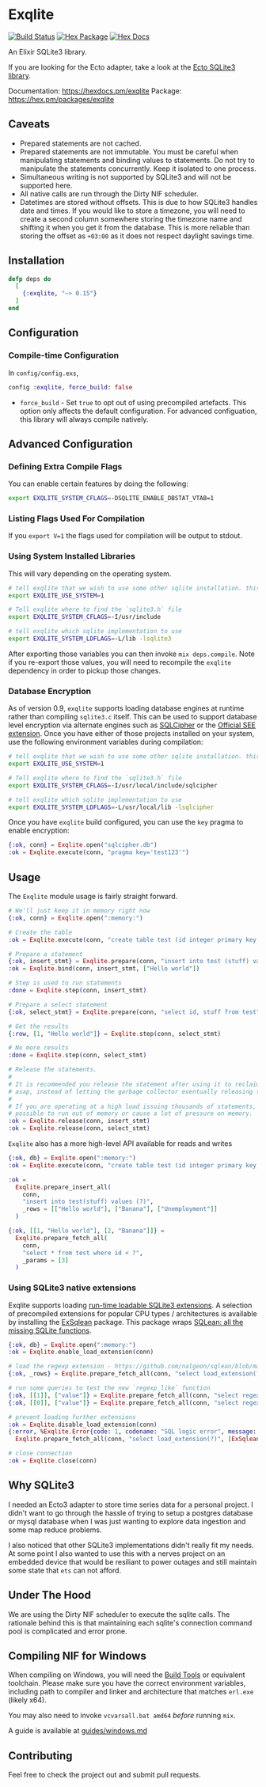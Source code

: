 # Exqlite

[![Build Status](https://github.com/elixir-sqlite/exqlite/workflows/CI/badge.svg)](https://github.com/elixir-sqlite/exqlite/actions)
[![Hex Package](https://img.shields.io/hexpm/v/exqlite.svg)](https://hex.pm/packages/exqlite)
[![Hex Docs](https://img.shields.io/badge/hex-docs-blue.svg)](https://hexdocs.pm/exqlite)

An Elixir SQLite3 library.

If you are looking for the Ecto adapter, take a look at the
[Ecto SQLite3 library][ecto_sqlite3].

Documentation: https://hexdocs.pm/exqlite
Package: https://hex.pm/packages/exqlite


## Caveats

* Prepared statements are not cached.
* Prepared statements are not immutable. You must be careful when manipulating
  statements and binding values to statements. Do not try to manipulate the
  statements concurrently. Keep it isolated to one process.
* Simultaneous writing is not supported by SQLite3 and will not be supported
  here.
* All native calls are run through the Dirty NIF scheduler.
* Datetimes are stored without offsets. This is due to how SQLite3 handles date
  and times. If you would like to store a timezone, you will need to create a
  second column somewhere storing the timezone name and shifting it when you
  get it from the database. This is more reliable than storing the offset as
  `+03:00` as it does not respect daylight savings time.


## Installation

```elixir
defp deps do
  [
    {:exqlite, "~> 0.15"}
  ]
end
```


## Configuration
  
### Compile-time Configuration

In `config/config.exs`,

```elixir
config :exqlite, force_build: false
```

* `force_build` - Set `true` to opt out of using precompiled artefacts.
  This option only affects the default configuration. For advanced configuation,
  this library will always compile natively.

## Advanced Configuration

### Defining Extra Compile Flags

You can enable certain features by doing the following:

```bash
export EXQLITE_SYSTEM_CFLAGS=-DSQLITE_ENABLE_DBSTAT_VTAB=1
```

### Listing Flags Used For Compilation

If you `export V=1` the flags used for compilation will be output to stdout.

### Using System Installed Libraries

This will vary depending on the operating system.

```bash
# tell exqlite that we wish to use some other sqlite installation. this will prevent sqlite3.c and friends from compiling
export EXQLITE_USE_SYSTEM=1

# Tell exqlite where to find the `sqlite3.h` file
export EXQLITE_SYSTEM_CFLAGS=-I/usr/include

# tell exqlite which sqlite implementation to use
export EXQLITE_SYSTEM_LDFLAGS=-L/lib -lsqlite3
```

After exporting those variables you can then invoke `mix deps.compile`. Note if you
re-export those values, you will need to recompile the `exqlite` dependency in order to
pickup those changes.

### Database Encryption

As of version 0.9, `exqlite` supports loading database engines at runtime rather than compiling `sqlite3.c` itself.
This can be used to support database level encryption via alternate engines such as [SQLCipher](https://www.zetetic.net/sqlcipher/design)
or the [Official SEE extension](https://www.sqlite.org/see/doc/trunk/www/readme.wiki). Once you have either of those projects installed
on your system, use the following environment variables during compilation:

```bash
# tell exqlite that we wish to use some other sqlite installation. this will prevent sqlite3.c and friends from compiling
export EXQLITE_USE_SYSTEM=1

# Tell exqlite where to find the `sqlite3.h` file
export EXQLITE_SYSTEM_CFLAGS=-I/usr/local/include/sqlcipher

# tell exqlite which sqlite implementation to use
export EXQLITE_SYSTEM_LDFLAGS=-L/usr/local/lib -lsqlcipher
```

Once you have `exqlite` build configured, you can use the `key` pragma to enable encryption:

```elixir
{:ok, conn} = Exqlite.open("sqlcipher.db")
:ok = Exqlite.execute(conn, "pragma key='test123'")
```

## Usage

The `Exqlite` module usage is fairly straight forward.

```elixir
# We'll just keep it in memory right now
{:ok, conn} = Exqlite.open(":memory:")

# Create the table
:ok = Exqlite.execute(conn, "create table test (id integer primary key, stuff text) strict")

# Prepare a statement
{:ok, insert_stmt} = Exqlite.prepare(conn, "insert into test (stuff) values (?1)")
:ok = Exqlite.bind(conn, insert_stmt, ["Hello world"])

# Step is used to run statements
:done = Exqlite.step(conn, insert_stmt)

# Prepare a select statement
{:ok, select_stmt} = Exqlite.prepare(conn, "select id, stuff from test")

# Get the results
{:row, [1, "Hello world"]} = Exqlite.step(conn, select_stmt)

# No more results
:done = Exqlite.step(conn, select_stmt)

# Release the statements.
#
# It is recommended you release the statement after using it to reclaim the memory
# asap, instead of letting the garbage collector eventually releasing the statement.
#
# If you are operating at a high load issuing thousands of statements, it would be
# possible to run out of memory or cause a lot of pressure on memory.
:ok = Exqlite.release(conn, insert_stmt)
:ok = Exqlite.release(conn, select_stmt)
```

`Exqlite` also has a more high-level API available for reads and writes

```elixir
{:ok, db} = Exqlite.open(":memory:")
:ok = Exqlite.execute(conn, "create table test (id integer primary key, stuff text) strict")

:ok =
  Exqlite.prepare_insert_all(
    conn,
    "insert into test(stuff) values (?)",
    _rows = [["Hello world"], ["Banana"], ["Unemployment"]]
  )

{:ok, [[1, "Hello world"], [2, "Banana"]]} =
  Exqlite.prepare_fetch_all(
    conn,
    "select * from test where id < ?",
    _params = [3]
  )
```

### Using SQLite3 native extensions

Exqlite supports loading [run-time loadable SQLite3 extensions](https://www.sqlite.org/loadext.html).
A selection of precompiled extensions for popular CPU types / architectures is available by installing the [ExSqlean](https://github.com/mindreframer/ex_sqlean) package. This package wraps [SQLean: all the missing SQLite functions](https://github.com/nalgeon/sqlean).

```elixir
{:ok, db} = Exqlite.open(":memory:")
:ok = Exqlite.enable_load_extension(conn)

# load the regexp extension - https://github.com/nalgeon/sqlean/blob/main/docs/re.md
{:ok, _rows} = Exqlite.prepare_fetch_all(conn, "select load_extension(?)", [ExSqlean.path_for("re")])

# run some queries to test the new `regexp_like` function
{:ok, [[1]], ["value"]} = Exqlite.prepare_fetch_all(conn, "select regexp_like('the year is 2021', ?) as value", ["2021"])
{:ok, [[0]], ["value"]} = Exqlite.prepare_fetch_all(conn, "select regexp_like('the year is 2021', ?) as value", ["2020"])

# prevent loading further extensions
:ok = Exqlite.disable_load_extension(conn)
{:error, %Exqlite.Error{code: 1, codename: "SQL logic error", message: "not authorized"}} =
  Exqlite.prepare_fetch_all(conn, "select load_extension(?)", [ExSqlean.path_for("re")])

# close connection
:ok = Exqlite.close(conn)
```

## Why SQLite3

I needed an Ecto3 adapter to store time series data for a personal project. I
didn't want to go through the hassle of trying to setup a postgres database or
mysql database when I was just wanting to explore data ingestion and some map
reduce problems.

I also noticed that other SQLite3 implementations didn't really fit my needs. At
some point I also wanted to use this with a nerves project on an embedded device
that would be resiliant to power outages and still maintain some state that
`ets` can not afford.


## Under The Hood

We are using the Dirty NIF scheduler to execute the sqlite calls. The rationale
behind this is that maintaining each sqlite's connection command pool is
complicated and error prone.


## Compiling NIF for Windows

When compiling on Windows, you will need the [Build Tools](https://visualstudio.microsoft.com/downloads/#build-tools-for-visual-studio-2022) or equivalent toolchain. Please make sure you have the correct environment variables, including path to compiler and linker and architecture that matches `erl.exe` (likely x64).

You may also need to invoke `vcvarsall.bat amd64` _before_ running `mix`.

A guide is available at [guides/windows.md](./guides/windows.md)

## Contributing

Feel free to check the project out and submit pull requests.

[ecto_sqlite3]: <https://github.com/elixir-sqlite/ecto_sqlite3>
